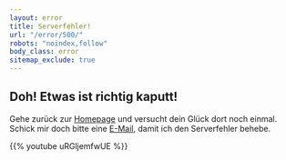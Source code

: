 ```yaml
---
layout: error
title: Serverfehler!
url: "/error/500/"
robots: "noindex,follow"
body_class: error
sitemap_exclude: true
---
```


## Doh! Etwas ist richtig kaputt!

Gehe zurück zur [Homepage](/) und versucht dein Glück dort noch einmal. Schick mir doch bitte eine [E-Mail](/impressum/), damit ich den Serverfehler behebe.

{{% youtube uRGljemfwUE %}}

